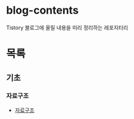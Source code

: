 # blog-contents
Tistory 블로그에 올릴 내용을 미리 정리하는 레포지터리

# 목록

## 기초

### 자료구조
- [자료구조](/contents/basic/data-structure.md)
